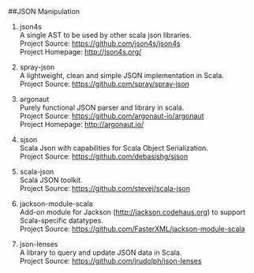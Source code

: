 ##JSON Manipulation

1. json4s   
A single AST to be used by other scala json libraries.     
Project Source: https://github.com/json4s/json4s     
Project Homepage: http://json4s.org/    

1. spray-json    
A lightweight, clean and simple JSON implementation in Scala.    
Project Source: https://github.com/spray/spray-json    

1. argonaut    
Purely functional JSON parser and library in scala.    
Project Source: https://github.com/argonaut-io/argonaut    
Project Homepage: http://argonaut.io/   

1. sjson   
Scala Json with capabilities for Scala Object Serialization.    
Project Source: https://github.com/debasishg/sjson    

1. scala-json   
Scala JSON toolkit.    
Project Source: https://github.com/stevej/scala-json  

1. jackson-module-scala    
Add-on module for Jackson (http://jackson.codehaus.org) to support Scala-specific datatypes.    
Project Source: https://github.com/FasterXML/jackson-module-scala 

1. json-lenses    
A library to query and update JSON data in Scala.    
Project Source: https://github.com/jrudolph/json-lenses   
     